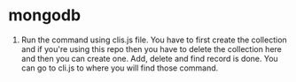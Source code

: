 # mongodb


1. Run the command using clis.js file. You have to first create the collection and if you're using this repo then you have to delete the collection here and then you can create one. Add, delete and find record is done. You can go to cli.js to where you will find those command. 
